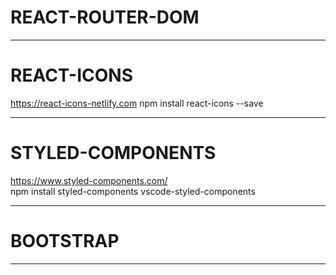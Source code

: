 # REACT-ROUTER-DOM
--------------------------------------------------------------------------------------
# REACT-ICONS
https://react-icons-netlify.com
npm install react-icons --save

--------------------------------------------------------------------------------------

# STYLED-COMPONENTS
https://www.styled-components.com/
<br />
npm install styled-components
vscode-styled-components

--------------------------------------------------------------------------------------

# BOOTSTRAP

--------------------------------------------------------------------------------------
